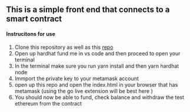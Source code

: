## This is a simple front end that connects to a smart contract

#### Instrucitons for use

1. Clone this repository as well as this [repo](https://github.com/wzrdk3lly/hardhat-fund-me-fcc)
2. Open up hardhat fund me in vs code and then proceed to open your terminal
3. In the terminal make sure you run yarn install and then yarn hardhat node
4. Immport the private key to your metamask account
5. open up this repo and open the index.html in your browser that has metamask (using the go live extension will be best here )
6. You should now be able to fund, check balance and withdraw the test ethereum from the contract
